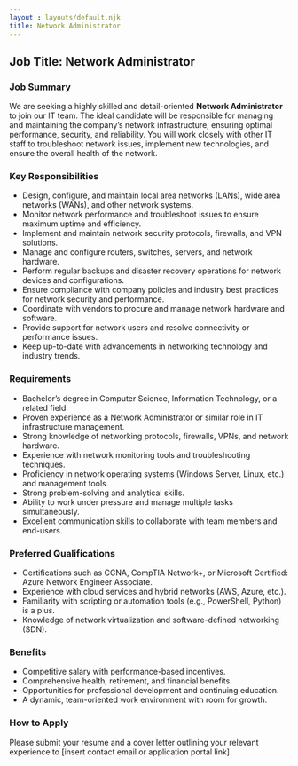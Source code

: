 ```yaml
---
layout : layouts/default.njk
title: Network Administrator
---
```


## Job Title: Network Administrator  

### Job Summary  
We are seeking a highly skilled and detail-oriented **Network Administrator** to join our IT team. The ideal candidate will be responsible for managing and maintaining the company’s network infrastructure, ensuring optimal performance, security, and reliability. You will work closely with other IT staff to troubleshoot network issues, implement new technologies, and ensure the overall health of the network.

### Key Responsibilities  

- Design, configure, and maintain local area networks (LANs), wide area networks (WANs), and other network systems.  
- Monitor network performance and troubleshoot issues to ensure maximum uptime and efficiency.  
- Implement and maintain network security protocols, firewalls, and VPN solutions.  
- Manage and configure routers, switches, servers, and network hardware.  
- Perform regular backups and disaster recovery operations for network devices and configurations.  
- Ensure compliance with company policies and industry best practices for network security and performance.  
- Coordinate with vendors to procure and manage network hardware and software.  
- Provide support for network users and resolve connectivity or performance issues.  
- Keep up-to-date with advancements in networking technology and industry trends.  

### Requirements  

- Bachelor’s degree in Computer Science, Information Technology, or a related field.  
- Proven experience as a Network Administrator or similar role in IT infrastructure management.  
- Strong knowledge of networking protocols, firewalls, VPNs, and network hardware.  
- Experience with network monitoring tools and troubleshooting techniques.  
- Proficiency in network operating systems (Windows Server, Linux, etc.) and management tools.  
- Strong problem-solving and analytical skills.  
- Ability to work under pressure and manage multiple tasks simultaneously.  
- Excellent communication skills to collaborate with team members and end-users.  

### Preferred Qualifications  

- Certifications such as CCNA, CompTIA Network+, or Microsoft Certified: Azure Network Engineer Associate.  
- Experience with cloud services and hybrid networks (AWS, Azure, etc.).  
- Familiarity with scripting or automation tools (e.g., PowerShell, Python) is a plus.  
- Knowledge of network virtualization and software-defined networking (SDN).  

### Benefits  

- Competitive salary with performance-based incentives.  
- Comprehensive health, retirement, and financial benefits.  
- Opportunities for professional development and continuing education.  
- A dynamic, team-oriented work environment with room for growth.  

### How to Apply  
Please submit your resume and a cover letter outlining your relevant experience to [insert contact email or application portal link].
